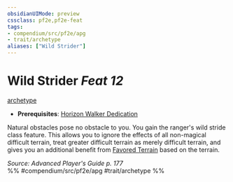 ```yaml
---
obsidianUIMode: preview
cssclass: pf2e,pf2e-feat
tags:
- compendium/src/pf2e/apg
- trait/archetype
aliases: ["Wild Strider"]
---
```

# Wild Strider  *Feat 12*  
[archetype](/rules/traits/archetype.md)  

- **Prerequisites**: [Horizon Walker Dedication](/compendium/feats/horizon-walker-dedication-apg.md)

Natural obstacles pose no obstacle to you. You gain the ranger's wild stride class feature. This allows you to ignore the effects of all non-magical difficult terrain, treat greater difficult terrain as merely difficult terrain, and gives you an additional benefit from [Favored Terrain](/compendium/feats/favored-terrain.md) based on the terrain.

*Source: Advanced Player's Guide p. 177*  
%% #compendium/src/pf2e/apg #trait/archetype %%